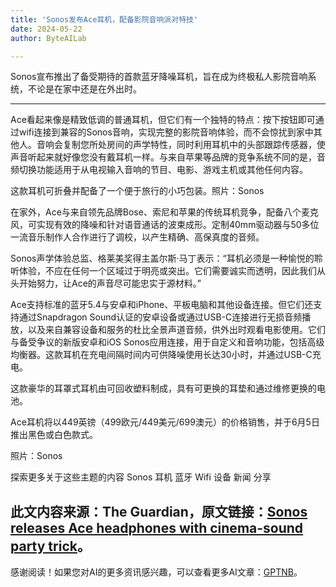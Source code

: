 ```yaml
---
title: 'Sonos发布Ace耳机，配备影院音响派对特技'
date: 2024-05-22
author: ByteAILab

---
```


Sonos宣布推出了备受期待的首款蓝牙降噪耳机，旨在成为终极私人影院音响系统，不论是在家中还是在外出时。

---
Ace看起来像是精致低调的普通耳机，但它们有一个独特的特点：按下按钮即可通过wifi连接到兼容的Sonos音响，实现完整的影院音响体验，而不会惊扰到家中其他人。音响会复制您所处房间的声学特性，同时利用耳机中的头部跟踪传感器，使声音听起来就好像您没有戴耳机一样。与来自苹果等品牌的竞争系统不同的是，音频切换功能适用于从电视输入音响的节目、电影、游戏主机或其他任何内容。

这款耳机可折叠并配备了一个便于旅行的小巧包装。照片：Sonos

在家外，Ace与来自领先品牌Bose、索尼和苹果的传统耳机竞争，配备八个麦克风，可实现有效的降噪和针对语音通话的波束成形。定制40mm驱动器与50多位一流音乐制作人合作进行了调校，以产生精确、高保真度的音频。

Sonos声学体验总监、格莱美奖得主盖尔斯·马丁表示：“耳机必须是一种愉悦的聆听体验，不应在任何一个区域过于明亮或突出。它们需要诚实而透明，因此我们从头开始努力，让Ace的声音尽可能忠实于源材料。”

Ace支持标准的蓝牙5.4与安卓和iPhone、平板电脑和其他设备连接。但它们还支持通过Snapdragon Sound认证的安卓设备或通过USB-C连接进行无损音频播放，以及来自兼容设备和服务的杜比全景声道音频，供外出时观看电影使用。它们与备受争议的新版安卓和iOS Sonos应用连接，用于自定义和音响功能，包括高级均衡器。这款耳机在充电间隔时间内可供降噪使用长达30小时，并通过USB-C充电。

这款豪华的耳罩式耳机由可回收塑料制成，具有可更换的耳垫和通过维修更换的电池。

Ace耳机将以449英镑（499欧元/449美元/699澳元）的价格销售，并于6月5日推出黑色或白色款式。

照片：Sonos

探索更多关于这些主题的内容
Sonos
耳机
蓝牙
Wifi
设备
新闻
分享

此文内容来源：The Guardian，原文链接：[Sonos releases Ace headphones with cinema-sound party trick](https://www.theguardian.com/technology/article/2024/may/21/sonos-releases-ace-headphones-cinema-sound-bluetooth-wifi-noise-cancelling)。
---
感谢阅读！如果您对AI的更多资讯感兴趣，可以查看更多AI文章：[GPTNB](https://gptnb.com)。